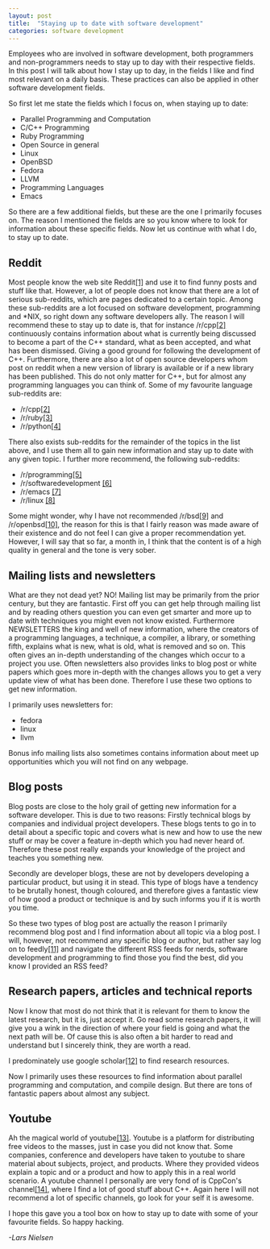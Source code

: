 ```yaml
---
layout: post
title:  "Staying up to date with software development"
categories: software development
---
```


Employees who are involved in software development, both programmers and non-programmers needs to stay up to day with their respective fields.
In this post I will talk about how I stay up to day, in the fields I like and find most relevant on a daily basis. These practices can also be
applied in other software development fields.

So first let me state the fields which I focus on, when staying up to date:

- Parallel Programming and Computation
- C/C++ Programming
- Ruby Programming
- Open Source in general
- Linux
- OpenBSD
- Fedora
- LLVM
- Programming Languages
- Emacs

So there are a few additional fields, but these are the one I primarily focuses on. The reason I mentioned the fields are so you know where to look
for information about these specific fields. Now let us continue with what I do, to stay up to date.

## Reddit

Most people know the web site Reddit[[1]](https://www.reddit.com) and use it to find funny posts and stuff like that. However, a lot of people
does not know that there are a lot of serious sub-reddits, which are pages dedicated to a certain topic. Among these sub-reddits are a lot
focused on software development, programming and *NIX, so right down any software developers ally. The reason I will recommend these to stay
up to date is, that for instance /r/cpp[[2]](https://www.reddit.com/r/cpp/) continuously contains information about what is currently being discussed to
become a part of the C++ standard, what as been accepted, and what has been dismissed. Giving a good ground for following the development of C++.
Furthermore, there are also a lot of open source developers whom post on reddit when a new version of library is available or if a new library has been
published. This do not only matter for C++, but for almost any programming languages you can think of. Some of my favourite language sub-reddits are:

- /r/cpp[[2]](https://www.reddit.com/r/cpp/)
- /r/ruby[[3]](https://www.reddit.com/r/ruby/)
- /r/python[[4]](https://www.reddit.com/r/Python/)

There also exists sub-reddits for the remainder of the topics in the list above, and I use them all to gain new information and stay up to date with
any given topic. I further more recommend, the following sub-reddits:

- /r/programming[[5]](https://www.reddit.com/r/programming/)
- /r/softwaredevelopment [[6]](https://www.reddit.com/r/softwaredevelopment/)
- /r/emacs [[7]](https://www.reddit.com/r/emacs)
- /r/linux [[8]](https://www.reddit.com/r/linux)

Some might wonder, why I have not recommended /r/bsd[[9]](https://www.reddit.com/r/BSD/) and /r/openbsd[[10]](https://www.reddit.com/r/openbsd/), the
reason for this is that I fairly reason was made aware of their existence and do not feel I can give a proper recommendation yet. However, I will say
that so far, a month in, I think that the content is of a high quality in general and the tone is very sober.

## Mailing lists and newsletters

What are they not dead yet? NO! Mailing list may be primarily from the prior century, but they are fantastic. First off you can get help through mailing list
and by reading others question you can even get smarter and more up to date with techniques you might even not know existed. Furthermore NEWSLETTERS the king
and well of new information, where the creators of a programming languages, a technique, a compiler, a library, or something fifth, explains what is new, what
is old, what is removed and so on. This often gives an in-depth understanding of the changes which occur to a project you use. Often newsletters also provides
links to blog post or white papers which goes more in-depth with the changes allows you to get a very update view of what has been done. Therefore I use these
two options to get new information.

I primarily uses newsletters for:

- fedora
- linux
- llvm

Bonus info mailing lists also sometimes contains information about meet up opportunities which you will not find on any webpage.

## Blog posts

Blog posts are close to the holy grail of getting new information for a software developer. This is due to two reasons: Firstly technical blogs by companies
and individual project developers. These blogs tents to go in to detail about a specific topic and covers what is new and how to use the new stuff or may
be cover a feature in-depth which you had never heard of. Therefore these post really expands your knowledge of the project and teaches you something new.

Secondly are developer blogs, these are not by developers developing a particular product, but using it in stead. This type of blogs have a tendency to be brutally
honest, though coloured, and therefore gives a fantastic view of how good a product or technique is and by such informs you if it is worth you time.

So these two types of blog post are actually the reason I primarily recommend blog post and I find information about all topic via a blog post. I will, however, not
recommend any specific blog or author, but rather say log on to feedly[[11]](http://feedly.com/) and navigate the different RSS feeds for nerds, software development
and programming to find those you find the best, did you know I provided an RSS feed?

## Research papers, articles and technical reports

Now I know that most do not think that it is relevant for them to know the latest research, but it is, just accept it. Go read some research papers, it will give
you a wink in the direction of where your field is going and what the next path will be. Of cause this is also often a bit harder to read and understand but I sincerely
think, they are worth a read.

I predominately use google scholar[[12]](http://scholar.google.com/) to find research resources.

Now I primarily uses these resources to find information about parallel programming and computation, and compile design. But there are tons of fantastic papers about almost
any subject.

## Youtube
Ah the magical world of youtube[[13]](https://www.youtube.com). Youtube is a platform for distributing free videos to the masses, just in case you did not know that. Some
companies, conference and developers have taken to youtube to share material about subjects, project, and products. Where they provided videos explain a topic and or a product
and how to apply this in a real world scenario. A youtube channel I personally are very fond of is CppCon's channel[[14]](https://www.youtube.com/user/CppCon), where I find a lot
of good stuff about C++. Again here I will not recommend a lot of specific channels, go look for your self it is awesome.

I hope this gave you a tool box on how to stay up to date with some of your favourite fields. So happy hacking.

_-Lars Nielsen_
